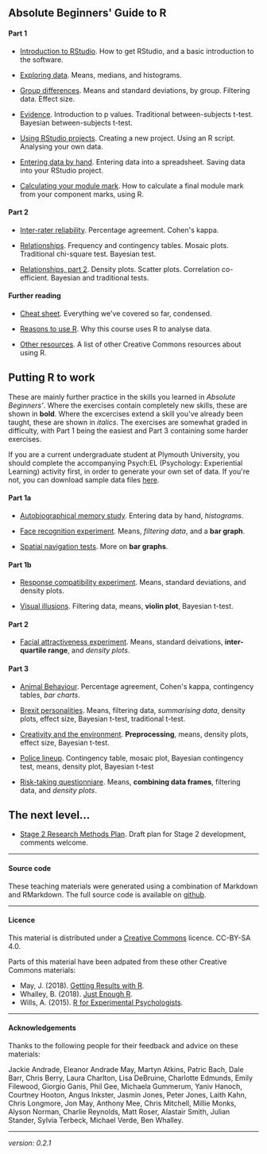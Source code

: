 
## Absolute Beginners' Guide to R

#### Part 1

* [Introduction to RStudio](intro-rstudio.md). How to get RStudio, and a basic introduction to the software.

* [Exploring data](exploring-incomes.html). Means, medians, and histograms. 

* [Group differences](group-differences.html). Means and standard deviations, by group. Filtering data. Effect size.

* [Evidence](evidence.html). Introduction to p values. Traditional between-subjects t-test. Bayesian between-subjects t-test.

* [Using RStudio projects](using-projects.html). Creating a new project. Using an R script. Analysing your own data. 

* [Entering data by hand](entering-data-by-hand.html). Entering data into a spreadsheet. Saving data into your RStudio project.

* [Calculating your module mark](modmark.html). How to calculate a final module mark from your component marks, using R.

#### Part 2

* [Inter-rater reliability](irr.html). Percentage agreement. Cohen's kappa. 

* [Relationships](chi.html). Frequency and contingency tables. Mosaic plots. Traditional chi-square test. Bayesian test. 

* [Relationships, part 2](corr.html). Density plots. Scatter plots. Correlation co-efficient. Bayesian and traditional tests. 


#### Further reading

* [Cheat sheet](cheat-sheet.html). Everything we've covered so far, condensed. 

* [Reasons to use R](why-r-student.html). Why this course uses R to analyse data.

* [Other resources](resources.html). A list of other Creative Commons resources about using R. 

## Putting R to work

These are mainly further practice in the skills you learned in _Absolute Beginners'_. Where the exercises contain completely new skills, these are shown in **bold**. Where the excercises extend a skill you've already been taught, these are shown in _italics_. The exercises are somewhat graded in difficulty, with Part 1 being the easiest and Part 3 containing some harder exercises. 

If you are a current undergraduate student at Plymouth University, you should complete the accompanying Psych:EL (Psychology: Experiential Learning) activity first, in order to generate your own set of data. If you're not, you can download sample data files [here](rtoworkdata.html).

#### Part 1a

* [Autobiographical memory study](memories.html). Entering data by hand, _histograms_.

* [Face recognition experiment](face-recog.html). Means, _filtering data_, and a **bar graph**.

* [Spatial navigation tests](navigate.html). More on **bar graphs**.

#### Part 1b

* [Response compatibility experiment](response-compatibility.html). Means, standard deviations, and density plots.

* [Visual illusions](illusions.html). Filtering data, means, **violin plot**, Bayesian t-test.

#### Part 2

* [Facial attractiveness experiment](face-attract.html). Means, standard deivations, **inter-quartile range**, and _density plots_. 

#### Part 3

* [Animal Behaviour](lions.html). Percentage agreement, Cohen's kappa, contingency tables, _bar charts_.

* [Brexit personalities](brexit.html). Means, filtering data, _summarising data_, density plots, effect size, Bayesian t-test, traditional t-test. 

* [Creativity and the environment](green.html). **Preprocessing**, means, density plots, effect size, Bayesian t-test.

* [Police lineup](lineup.html). Contingency table, mosaic plot, Bayesian contingency test, means, density plot, Bayesian t-test

* [Risk-taking questionniare](risk-rat.html). Means, **combining data frames**, filtering data, and _density plots_.

## The next level...

* [Stage 2 Research Methods Plan](stage2plans.md). Draft plan for Stage 2 development, comments welcome.

____

#### Source code

These teaching materials were generated using a combination of Markdown and RMarkdown. The full source code is available on [github](https://github.com/ajwills72/rminr). 

___

#### Licence
This material is distributed under a [Creative Commons](https://creativecommons.org/) licence. CC-BY-SA 4.0. 

Parts of this material have been adpated from these other Creative Commons materials:

* May, J. (2018). [Getting Results with R](https://github.com/jon-may/GettingResultsinR).
* Whalley, B. (2018). [Just Enough R](https://benwhalley.github.io/just-enough-r/).
* Wills, A. (2015). [R for Experimental Psychologists](http://www.willslab.org.uk/rbook.html).

____

#### Acknowledgements

Thanks to the following people for their feedback and advice on these materials:

Jackie Andrade, Eleanor Andrade May, Martyn Atkins,
Patric Bach, Dale Barr, Chris Berry,
Laura Charlton,
Lisa DeBruine, 
Charlotte Edmunds,
Emily Filewood,
Giorgio Ganis, Phil Gee, Michaela Gummerum,
Yaniv Hanoch, Courtney Hooton,
Angus Inkster,
Jasmin Jones, Peter Jones, 
Laith Kahn, 
Chris Longmore,
Jon May, Anthony Mee, Chris Mitchell, Millie Monks,
Alyson Norman,
Charlie Reynolds, Matt Roser,
Alastair Smith, Julian Stander, 
Sylvia Terbeck,
Michael Verde,
Ben Whalley.

___

_version: 0.2.1_
